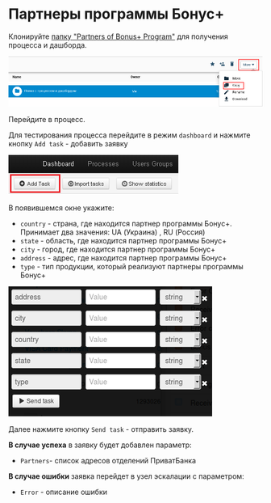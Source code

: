 # Партнеры программы Бонус+

Клонируйте [папку "Partners of Bonus+ Program"](https://admin.corezoid.com/folder/conv/6081) для получения процесса и дашборда.

![](../img/copy_folder.png)

Перейдите в процесс.

Для тестирования процесса перейдите в режим `dashboard` и нажмите кнопку `Add task` - добавить заявку

![](../img/mandrill_dashboard.png)

В появившемся окне укажите:
*   `country` - страна, где находится партнер программы Бонус+. Принимает два значения: UA (Украина) , RU (Россия)
*   `state` - область, где находится партнер программы Бонус+
*   `city` - город, где находится партнер программы Бонус+
*   `address` - адрес, где находится партнер программы Бонус+
*   `type` - тип продукции, который реализуют партнеры программы Бонус+

![](../img/bonus_plus.png)

Далее нажмите кнопку `Send task` - отправить заявку.

**В случае успеха** в заявку будет добавлен параметр:

* `Partners`- список адресов отделений ПриватБанка

**В случае ошибки** заявка перейдет в узел эскалации с параметром:
* `Error` - описание ошибки
